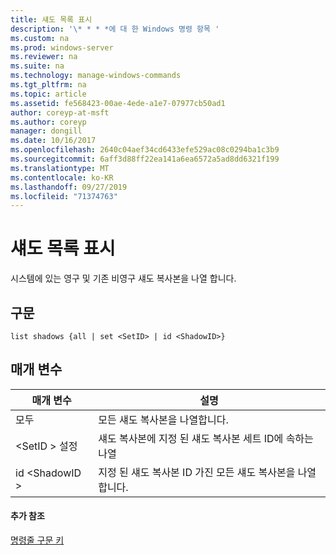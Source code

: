 ```yaml
---
title: 섀도 목록 표시
description: '\* * * *에 대 한 Windows 명령 항목 '
ms.custom: na
ms.prod: windows-server
ms.reviewer: na
ms.suite: na
ms.technology: manage-windows-commands
ms.tgt_pltfrm: na
ms.topic: article
ms.assetid: fe568423-00ae-4ede-a1e7-07977cb50ad1
author: coreyp-at-msft
ms.author: coreyp
manager: dongill
ms.date: 10/16/2017
ms.openlocfilehash: 2640c04aef34cd6433efe529ac08c0294ba1c3b9
ms.sourcegitcommit: 6aff3d88ff22ea141a6ea6572a5ad8dd6321f199
ms.translationtype: MT
ms.contentlocale: ko-KR
ms.lasthandoff: 09/27/2019
ms.locfileid: "71374763"
---
```

# <a name="list-shadows"></a>섀도 목록 표시



시스템에 있는 영구 및 기존 비영구 섀도 복사본을 나열 합니다.

## <a name="syntax"></a>구문

```
list shadows {all | set <SetID> | id <ShadowID>}
```

## <a name="parameters"></a>매개 변수

|매개 변수|설명|
|---------|-----------|
|모두|모든 섀도 복사본을 나열합니다.|
|\<SetID > 설정|섀도 복사본에 지정 된 섀도 복사본 세트 ID에 속하는 나열|
|id \<ShadowID >|지정 된 섀도 복사본 ID 가진 모든 섀도 복사본을 나열합니다.|

#### <a name="additional-references"></a>추가 참조

[명령줄 구문 키](command-line-syntax-key.md)